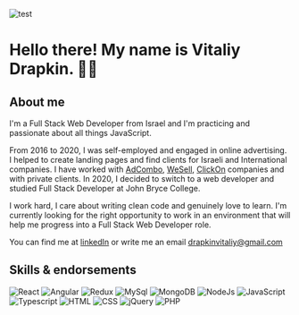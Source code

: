 ![test](https://cdn1.savepice.ru/uploads/2021/2/25/863a353f4e4cca97f76cf3ee9e6d66e1-full.jpg)

# Hello there! My name is Vitaliy Drapkin. 👋🤓

## About me

I'm a Full Stack Web Developer from Israel and I'm practicing and passionate about all things JavaScript.<br>

From 2016 to 2020, I was self-employed and engaged in online advertising. <br> I helped to create landing pages and find clients for Israeli and International companies. I have worked with [AdCombo](https://adcombo.com/), [WeSell](http://www.wesell.co.il/site/), [ClickOn](https://www.clickon.co.il/) companies and with private clients. In 2020, I decided to switch to a web developer and studied Full Stack Developer at John Bryce College.

I work hard, I care about writing clean code and genuinely love to learn. I'm currently looking for the right opportunity to work in an environment that will help me progress into a Full Stack Web Developer role.

You can find me at [linkedIn](https://www.linkedin.com/in/vitaliy-drapkin-3234b0207/) or write me an email drapkinvitaliy@gmail.com

## Skills & endorsements

![React](https://img.shields.io/badge/-React-<COLOR>?logo=React&color=000)
![Angular](https://img.shields.io/badge/-Angular-<COLOR>?logo=Angular&color=000)
![Redux](https://img.shields.io/badge/-Redux-<COLOR>?logo=Redux&color=000)
![MySql](https://img.shields.io/badge/-MySql-<COLOR>?logo=MySql&color=000)
![MongoDB](https://img.shields.io/badge/-MongoDB-<COLOR>?logo=MongoDB&color=000)
![NodeJs](https://img.shields.io/badge/-NodeJs-<COLOR>?logo=NodeJS&color=000)
![JavaScript](https://img.shields.io/badge/-JavaScript-<COLOR>?logo=javascript&color=000)
![Typescript](https://img.shields.io/badge/-TypeScript-<COLOR>?logo=TypeScript&color=000)
![HTML](https://img.shields.io/badge/-HTML-<COLOR>?logo=HTML&color=000)
![CSS](https://img.shields.io/badge/-CSS-<COLOR>?logo=CSS&color=000)
![jQuery](https://img.shields.io/badge/-jQuery-<COLOR>?logo=jquery&color=000)
![PHP](https://img.shields.io/badge/-PHP-<COLOR>?logo=PHP&color=000)
